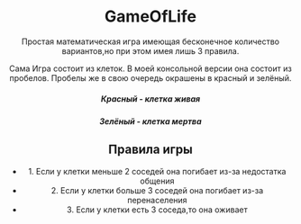 <h1 align="center">GameOfLife</h1>
<p align="center">Простая математическая игра имеющая бесконечное количество вариантов,но при этом имея лишь 3 правила.</p>
<p align="center">Сама Игра состоит из клеток. В моей консольной версии она состоит из пробелов.
Пробелы же в свою очередь окрашены в красный и зелёный.</p>
<h5 align="center">Красный - клетка живая</h5>
<h5 align="center">Зелёный - клетка мертва</h5>
<h2 align="center">Правила игры</h2>
<ul align="center">
    <li>1. Если у клетки меньше 2 соседей она погибает из-за недостатка общения</li>
    <li>2. Если у клетки больше 3 соседей она погибает из-за перенаселения</li>
    <li>3. Если у клетки есть 3 соседа,то она оживает</li>
</ul>